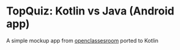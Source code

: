 # TopQuiz: Kotlin vs Java (Android app)

A simple mockup app from [openclassesroom](https://openclassrooms.com/fr/courses/4517166-developpez-votre-premiere-application-android) ported to Kotlin
